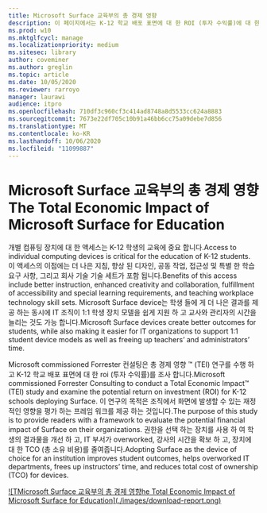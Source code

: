 ```yaml
---
title: Microsoft Surface 교육부의 총 경제 영향
description: 이 페이지에서는 K-12 학교 배포 표면에 대 한 ROI (투자 수익률)에 대 한 Forrester 컨설팅 연구의 다운로드 가능한 PDF를 제공 합니다.
ms.prod: w10
ms.mktglfcycl: manage
ms.localizationpriority: medium
ms.sitesec: library
author: coveminer
ms.author: greglin
ms.topic: article
ms.date: 10/05/2020
ms.reviewer: rarroyo
manager: laurawi
audience: itpro
ms.openlocfilehash: 710df3c960cf3c414ad8748a8d5533cc624a8883
ms.sourcegitcommit: 7673e22df705c10b91a46bb6cc75a09debe7d856
ms.translationtype: MT
ms.contentlocale: ko-KR
ms.lasthandoff: 10/06/2020
ms.locfileid: "11099887"
---
```

# <span data-ttu-id="48e23-103">Microsoft Surface 교육부의 총 경제 영향</span><span class="sxs-lookup"><span data-stu-id="48e23-103">The Total Economic Impact of Microsoft Surface for Education</span></span>

<span data-ttu-id="48e23-104">개별 컴퓨팅 장치에 대 한 액세스는 K-12 학생의 교육에 중요 합니다.</span><span class="sxs-lookup"><span data-stu-id="48e23-104">Access to individual computing devices is critical for the education of K-12 students.</span></span> <span data-ttu-id="48e23-105">이 액세스의 이점에는 더 나은 지침, 향상 된 디자인, 공동 작업, 접근성 및 특별 한 학습 요구 사항, 그리고 회사 기술 기술 세트가 포함 됩니다.</span><span class="sxs-lookup"><span data-stu-id="48e23-105">Benefits of this access include better instruction, enhanced creativity and collaboration, fulfillment of accessibility and special learning requirements, and teaching workplace technology skill sets.</span></span> <span data-ttu-id="48e23-106">Microsoft Surface device는 학생 들에 게 더 나은 결과를 제공 하는 동시에 IT 조직이 1:1 학생 장치 모델을 쉽게 지원 하 고 교사와 관리자의 시간을 늘리는 것도 가능 합니다.</span><span class="sxs-lookup"><span data-stu-id="48e23-106">Microsoft Surface devices create better outcomes for students, while also making it easier for IT organizations to support 1:1 student device models as well as freeing up teachers’ and administrators’ time.</span></span>

<span data-ttu-id="48e23-107">Microsoft commissioned Forrester 컨설팅은 총 경제 영향 &trade; (TEI) 연구를 수행 하 고 K-12 학교 배포 표면에 대 한 roi (투자 수익률)를 조사 합니다.</span><span class="sxs-lookup"><span data-stu-id="48e23-107">Microsoft commissioned Forrester Consulting to conduct a Total Economic Impact&trade; (TEI) study and examine the potential return on investment (ROI) for K-12 schools deploying Surface.</span></span> <span data-ttu-id="48e23-108">이 연구의 목적은 조직에서 화면에 발생할 수 있는 재정적인 영향을 평가 하는 프레임 워크를 제공 하는 것입니다.</span><span class="sxs-lookup"><span data-stu-id="48e23-108">The purpose of this study is to provide readers with a framework to evaluate the potential financial impact of Surface on their organizations.</span></span> <span data-ttu-id="48e23-109">권한을 선택 하는 장치를 사용 하 여 학생의 결과물을 개선 하 고, IT 부서가 overworked, 강사의 시간을 확보 하 고, 장치에 대 한 TCO (총 소유 비용)를 줄여줍니다.</span><span class="sxs-lookup"><span data-stu-id="48e23-109">Adopting Surface as the device of choice for an institution improves student outcomes, helps overworked IT departments, frees up instructors’ time, and reduces total cost of ownership (TCO) for devices.</span></span>

[![T<span data-ttu-id="48e23-110">Microsoft Surface 교육부의 총 경제 영향</span><span class="sxs-lookup"><span data-stu-id="48e23-110">he Total Economic Impact of Microsoft Surface for Education]</span></span>(./images/download-report.png)](./media/forrester-tei-microsoft-surface-for-education.pdf)



